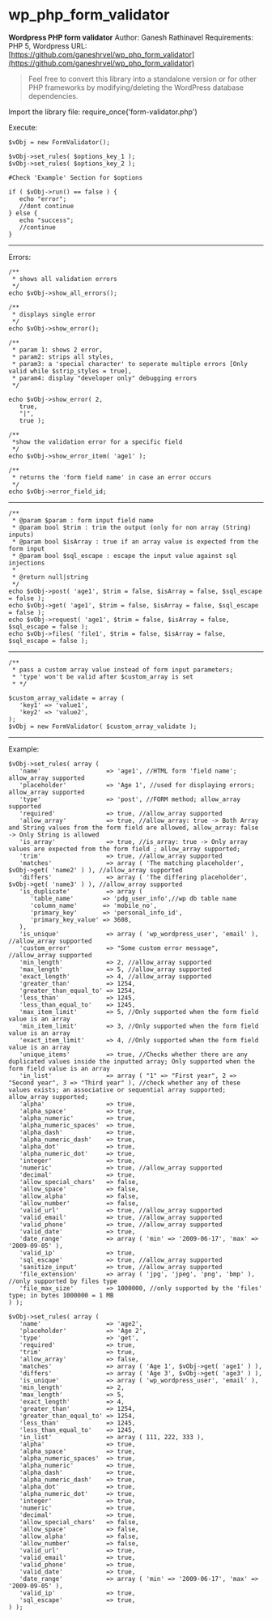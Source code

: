 # wp_php_form_validator
**Wordpress PHP form validator**
Author: Ganesh Rathinavel
Requirements: PHP 5, Wordpress
URL: [https://github.com/ganeshrvel/wp_php_form_validator](https://github.com/ganeshrvel/wp_php_form_validator)

> Feel free to convert this library into a standalone version or for
> other PHP frameworks by modifying/deleting the WordPress database
> dependencies.


Import the library file:
require_once('form-validator.php')

Execute:

    $vObj = new FormValidator();
    
    $vObj->set_rules( $options_key_1 );
    $vObj->set_rules( $options_key_2 );
    
    #Check 'Example' Section for $options
    
    if ( $vObj->run() == false ) {
       echo "error";
       //dont continue
    } else {
       echo "success";
       //continue
    }
    


----------
Errors:

    /**
     * shows all validation errors
     */
    echo $vObj->show_all_errors();
    
    /**
     * displays single error
     */
    echo $vObj->show_error();
    
    /**
     * param 1: shows 2 error,
     * param2: strips all styles,
     * param3: a 'special character' to seperate multiple errors [Only valid while $strip_styles = true],
     * param4: display "developer only" debugging errors
     */
    
    echo $vObj->show_error( 2,
       true,
       "|",
       true );
    
    /**
     *show the validation error for a specific field
     */
    echo $vObj->show_error_item( 'age1' );
    
    /**
     * returns the 'form field name' in case an error occurs
     */
    echo $vObj->error_field_id;
    
----------

    /**
     * @param $param : form input field name
     * @param bool $trim : trim the output (only for non array (String) inputs)
     * @param bool $isArray : true if an array value is expected from the form input
     * @param bool $sql_escape : escape the input value against sql injections
     *
     * @return null|string
     */
    echo $vObj->post( 'age1', $trim = false, $isArray = false, $sql_escape = false );
    echo $vObj->get( 'age1', $trim = false, $isArray = false, $sql_escape = false );
    echo $vObj->request( 'age1', $trim = false, $isArray = false, $sql_escape = false );
    echo $vObj->files( 'file1', $trim = false, $isArray = false, $sql_escape = false );

----------

    /**
     * pass a custom array value instead of form input parameters; 
     * 'type' won't be valid after $custom_array is set
     * */
    
    $custom_array_validate = array (
       'key1' => 'value1',
       'key2' => 'value2',
    );
    $vObj = new FormValidator( $custom_array_validate );

----------
Example:

    $vObj->set_rules( array (
       'name'                  => 'age1', //HTML form 'field name'; allow_array supported
       'placeholder'           => 'Age 1', //used for displaying errors; allow_array supported
       'type'                  => 'post', //FORM method; allow_array supported
       'required'              => true, //allow_array supported
       'allow_array'           => true, //allow_array: true -> Both Array and String values from the form field are allowed, allow_array: false -> Only String is allowed
       'is_array'              => true, //is_array: true -> Only array values are expected from the form field ; allow_array supported;
       'trim'                  => true, //allow_array supported
       'matches'               => array ( 'The matching placeholder', $vObj->get( 'name2' ) ), //allow_array supported
       'differs'               => array ( 'The differing placeholder', $vObj->get( 'name3' ) ), //allow_array supported
       'is_duplicate'          => array (
          'table_name'        => 'pdg_user_info',//wp db table name
          'column_name'       => 'mobile_no',
          'primary_key'       => 'personal_info_id',
          'primary_key_value' => 3608,
       ),
       'is_unique'             => array ( 'wp_wordpress_user', 'email' ), //allow_array supported
       'custom_error'          => "Some custom error message", //allow_array supported
       'min_length'            => 2, //allow_array supported
       'max_length'            => 5, //allow_array supported
       'exact_length'          => 4, //allow_array supported
       'greater_than'          => 1254,
       'greater_than_equal_to' => 1254,
       'less_than'             => 1245,
       'less_than_equal_to'    => 1245,
       'max_item_limit'        => 5, //Only supported when the form field value is an array
       'min_item_limit'        => 3, //Only supported when the form field value is an array
       'exact_item_limit'      => 4, //Only supported when the form field value is an array
       'unique_items'          => true, //Checks whether there are any duplicated values inside the inputted array; Only supported when the form field value is an array
       'in_list'               => array ( "1" => "First year", 2 => "Second year", 3 => "Third year" ), //check whether any of these values exists; an associative or sequential array supported; allow_array supported;
       'alpha'                 => true,
       'alpha_space'           => true,
       'alpha_numeric'         => true,
       'alpha_numeric_spaces'  => true,
       'alpha_dash'            => true,
       'alpha_numeric_dash'    => true,
       'alpha_dot'             => true,
       'alpha_numeric_dot'     => true,
       'integer'               => true,
       'numeric'               => true, //allow_array supported
       'decimal'               => true,
       'allow_special_chars'   => false,
       'allow_space'           => false,
       'allow_alpha'           => false,
       'allow_number'          => false,
       'valid_url'             => true, //allow_array supported
       'valid_email'           => true, //allow_array supported
       'valid_phone'           => true, //allow_array supported
       'valid_date'            => true,
       'date_range'            => array ( 'min' => '2009-06-17', 'max' => '2009-09-05' ),
       'valid_ip'              => true,
       'sql_escape'            => true, //allow_array supported
       'sanitize_input'        => true, //allow_array supported
       'file_extension'        => array ( 'jpg', 'jpeg', 'png', 'bmp' ), //only supported by files type
       'file_max_size'         => 1000000, //only supported by the 'files' type; in bytes 1000000 = 1 MB
    ) );
    
    $vObj->set_rules( array (
       'name'                  => 'age2',
       'placeholder'           => 'Age 2',
       'type'                  => 'get',
       'required'              => true,
       'trim'                  => true,
       'allow_array'           => false,
       'matches'               => array ( 'Age 1', $vObj->get( 'age1' ) ),
       'differs'               => array ( 'Age 3', $vObj->get( 'age3' ) ),
       'is_unique'             => array ( 'wp_wordpress_user', 'email' ),
       'min_length'            => 2,
       'max_length'            => 5,
       'exact_length'          => 4,
       'greater_than'          => 1254,
       'greater_than_equal_to' => 1254,
       'less_than'             => 1245,
       'less_than_equal_to'    => 1245,
       'in_list'               => array ( 111, 222, 333 ),
       'alpha'                 => true,
       'alpha_space'           => true,
       'alpha_numeric_spaces'  => true,
       'alpha_numeric'         => true,
       'alpha_dash'            => true,
       'alpha_numeric_dash'    => true,
       'alpha_dot'             => true,
       'alpha_numeric_dot'     => true,
       'integer'               => true,
       'numeric'               => true,
       'decimal'               => true,
       'allow_special_chars'   => false,
       'allow_space'           => false,
       'allow_alpha'           => false,
       'allow_number'          => false,
       'valid_url'             => true,
       'valid_email'           => true,
       'valid_phone'           => true,
       'valid_date'            => true,
       'date_range'            => array ( 'min' => '2009-06-17', 'max' => '2009-09-05' ),
       'valid_ip'              => true,
       'sql_escape'            => true,
    ) );
